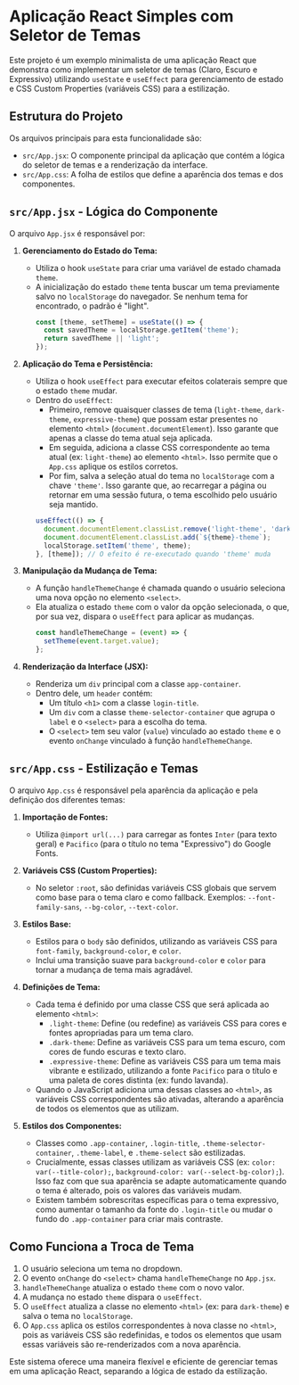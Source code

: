 # Aplicação React Simples com Seletor de Temas

Este projeto é um exemplo minimalista de uma aplicação React que demonstra como implementar um seletor de temas (Claro, Escuro e Expressivo) utilizando `useState` e `useEffect` para gerenciamento de estado e CSS Custom Properties (variáveis CSS) para a estilização.

## Estrutura do Projeto

Os arquivos principais para esta funcionalidade são:

-   `src/App.jsx`: O componente principal da aplicação que contém a lógica do seletor de temas e a renderização da interface.
-   `src/App.css`: A folha de estilos que define a aparência dos temas e dos componentes.

## `src/App.jsx` - Lógica do Componente

O arquivo `App.jsx` é responsável por:

1.  **Gerenciamento do Estado do Tema:**
    *   Utiliza o hook `useState` para criar uma variável de estado chamada `theme`.
    *   A inicialização do estado `theme` tenta buscar um tema previamente salvo no `localStorage` do navegador. Se nenhum tema for encontrado, o padrão é "light".
        ```javascript
        const [theme, setTheme] = useState(() => {
          const savedTheme = localStorage.getItem('theme');
          return savedTheme || 'light';
        });
        ```

2.  **Aplicação do Tema e Persistência:**
    *   Utiliza o hook `useEffect` para executar efeitos colaterais sempre que o estado `theme` mudar.
    *   Dentro do `useEffect`:
        *   Primeiro, remove quaisquer classes de tema (`light-theme`, `dark-theme`, `expressive-theme`) que possam estar presentes no elemento `<html>` (`document.documentElement`). Isso garante que apenas a classe do tema atual seja aplicada.
        *   Em seguida, adiciona a classe CSS correspondente ao tema atual (ex: `light-theme`) ao elemento `<html>`. Isso permite que o `App.css` aplique os estilos corretos.
        *   Por fim, salva a seleção atual do tema no `localStorage` com a chave `'theme'`. Isso garante que, ao recarregar a página ou retornar em uma sessão futura, o tema escolhido pelo usuário seja mantido.
        ```javascript
        useEffect(() => {
          document.documentElement.classList.remove('light-theme', 'dark-theme', 'expressive-theme');
          document.documentElement.classList.add(`${theme}-theme`);
          localStorage.setItem('theme', theme);
        }, [theme]); // O efeito é re-executado quando 'theme' muda
        ```

3.  **Manipulação da Mudança de Tema:**
    *   A função `handleThemeChange` é chamada quando o usuário seleciona uma nova opção no elemento `<select>`.
    *   Ela atualiza o estado `theme` com o valor da opção selecionada, o que, por sua vez, dispara o `useEffect` para aplicar as mudanças.
        ```javascript
        const handleThemeChange = (event) => {
          setTheme(event.target.value);
        };
        ```

4.  **Renderização da Interface (JSX):**
    *   Renderiza um `div` principal com a classe `app-container`.
    *   Dentro dele, um `header` contém:
        *   Um título `<h1>` com a classe `login-title`.
        *   Um `div` com a classe `theme-selector-container` que agrupa o `label` e o `<select>` para a escolha do tema.
        *   O `<select>` tem seu valor (`value`) vinculado ao estado `theme` e o evento `onChange` vinculado à função `handleThemeChange`.

## `src/App.css` - Estilização e Temas

O arquivo `App.css` é responsável pela aparência da aplicação e pela definição dos diferentes temas:

1.  **Importação de Fontes:**
    *   Utiliza `@import url(...)` para carregar as fontes `Inter` (para texto geral) e `Pacifico` (para o título no tema "Expressivo") do Google Fonts.

2.  **Variáveis CSS (Custom Properties):**
    *   No seletor `:root`, são definidas variáveis CSS globais que servem como base para o tema claro e como fallback. Exemplos: `--font-family-sans`, `--bg-color`, `--text-color`.

3.  **Estilos Base:**
    *   Estilos para o `body` são definidos, utilizando as variáveis CSS para `font-family`, `background-color`, e `color`.
    *   Inclui uma transição suave para `background-color` e `color` para tornar a mudança de tema mais agradável.

4.  **Definições de Tema:**
    *   Cada tema é definido por uma classe CSS que será aplicada ao elemento `<html>`:
        *   `.light-theme`: Define (ou redefine) as variáveis CSS para cores e fontes apropriadas para um tema claro.
        *   `.dark-theme`: Define as variáveis CSS para um tema escuro, com cores de fundo escuras e texto claro.
        *   `.expressive-theme`: Define as variáveis CSS para um tema mais vibrante e estilizado, utilizando a fonte `Pacifico` para o título e uma paleta de cores distinta (ex: fundo lavanda).
    *   Quando o JavaScript adiciona uma dessas classes ao `<html>`, as variáveis CSS correspondentes são ativadas, alterando a aparência de todos os elementos que as utilizam.

5.  **Estilos dos Componentes:**
    *   Classes como `.app-container`, `.login-title`, `.theme-selector-container`, `.theme-label`, e `.theme-select` são estilizadas.
    *   Crucialmente, essas classes utilizam as variáveis CSS (ex: `color: var(--title-color);`, `background-color: var(--select-bg-color);`). Isso faz com que sua aparência se adapte automaticamente quando o tema é alterado, pois os valores das variáveis mudam.
    *   Existem também sobrescritas específicas para o tema expressivo, como aumentar o tamanho da fonte do `.login-title` ou mudar o fundo do `.app-container` para criar mais contraste.

## Como Funciona a Troca de Tema

1.  O usuário seleciona um tema no dropdown.
2.  O evento `onChange` do `<select>` chama `handleThemeChange` no `App.jsx`.
3.  `handleThemeChange` atualiza o estado `theme` com o novo valor.
4.  A mudança no estado `theme` dispara o `useEffect`.
5.  O `useEffect` atualiza a classe no elemento `<html>` (ex: para `dark-theme`) e salva o tema no `localStorage`.
6.  O `App.css` aplica os estilos correspondentes à nova classe no `<html>`, pois as variáveis CSS são redefinidas, e todos os elementos que usam essas variáveis são re-renderizados com a nova aparência.

Este sistema oferece uma maneira flexível e eficiente de gerenciar temas em uma aplicação React, separando a lógica de estado da estilização.